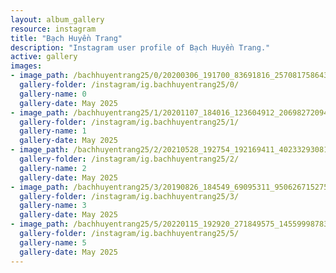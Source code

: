 ```yaml
---
layout: album_gallery
resource: instagram
title: "Bạch Huyền Trang"
description: "Instagram user profile of Bạch Huyền Trang."
active: gallery
images: 
- image_path: /bachhuyentrang25/0/20200306_191700_83691816_257081758643404_2821182209294011495_n.jpg
  gallery-folder: /instagram/ig.bachhuyentrang25/0/
  gallery-name: 0
  gallery-date: May 2025
- image_path: /bachhuyentrang25/1/20201107_184016_123604912_206982720949955_1818028695175473272_n.jpg
  gallery-folder: /instagram/ig.bachhuyentrang25/1/
  gallery-name: 1
  gallery-date: May 2025
- image_path: /bachhuyentrang25/2/20210528_192754_192169411_402332930815032_2817132383337149158_n.jpg
  gallery-folder: /instagram/ig.bachhuyentrang25/2/
  gallery-name: 2
  gallery-date: May 2025
- image_path: /bachhuyentrang25/3/20190826_184549_69095311_950626715275305_8685970081126887020_n.jpg
  gallery-folder: /instagram/ig.bachhuyentrang25/3/
  gallery-name: 3
  gallery-date: May 2025
- image_path: /bachhuyentrang25/5/20220115_192920_271849575_145599987831282_6290940341275411984_n - Copy.jpg
  gallery-folder: /instagram/ig.bachhuyentrang25/5/
  gallery-name: 5
  gallery-date: May 2025
---
```

